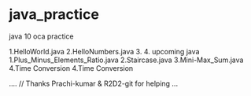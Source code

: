 # java_practice



java  10 oca
 practice 



1.HelloWorld.java
2.HelloNumbers.java
3.
4.
   upcoming java
   1.Plus_Minus_Elements_Ratio.java
   2.Staircase.java
   3.Mini-Max_Sum.java
   4.Time Conversion
   4.Time Conversion



....
// Thanks Prachi-kumar & R2D2-git for helping ... 
